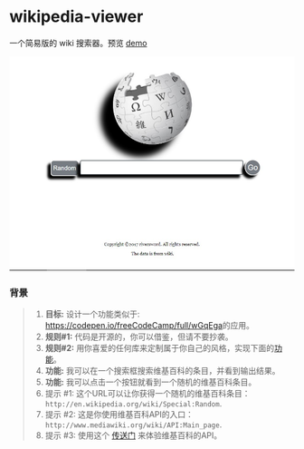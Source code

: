 # wikipedia-viewer
一个简易版的 wiki 搜索器。预览  [demo](http://riversword.github.io/wikipedia-viewer/)

![](https://github.com/riversword/images/blob/master/personal%20web%20page/works09.jpg)





### 背景

> 1. **目标:** 设计一个功能类似于: <https://codepen.io/freeCodeCamp/full/wGqEga>的应用。
> 2. **规则#1:** 代码是开源的，你可以借鉴，但请不要抄袭。
> 3. **规则#2:** 用你喜爱的任何库来定制属于你自己的风格，实现下面的[功能](http://www.cnblogs.com/henryhappier/archive/2011/02/23/1962617.html)。
> 4. **功能:** 我可以在一个搜索框搜索维基百科的条目，并看到输出结果。
> 5. **功能:** 我可以点击一个按钮就看到一个随机的维基百科条目。
> 6. 提示 #1: 这个URL可以让你获得一个随机的维基百科条目：`http://en.wikipedia.org/wiki/Special:Random`.
> 7. 提示 #2: 这是你使用维基百科API的入口： `http://www.mediawiki.org/wiki/API:Main_page`.
> 8. 提示 #3: 使用这个 [传送门](https://en.wikipedia.org/wiki/Special:ApiSandbox#action=query&titles=Main%20Page&prop=revisions&rvprop=content&format=jsonfm) 来体验维基百科的API。